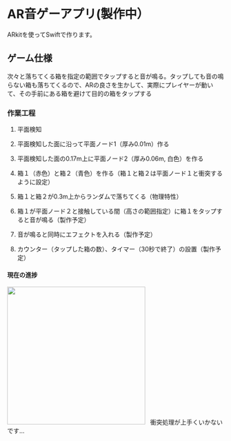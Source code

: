 # AR音ゲーアプリ(製作中）

ARkitを使ってSwiftで作ります。　　

## ゲーム仕様　　
次々と落ちてくる箱を指定の範囲でタップすると音が鳴る。タップしても音の鳴らない箱も落ちてくるので、ARの良さを生かして、実際にプレイヤーが動いて、その手前にある箱を避けて目的の箱をタップする　　

### 作業工程

1. 平面検知　　
2. 平面検知した面に沿って平面ノード1（厚み0.01m）作る  
3. 平面検知した面の0.17m上に平面ノード2（厚み0.06m, 白色）を作る　
4. 箱１（赤色）と箱２（青色）を作る（箱１と箱２は平面ノード１と衝突するように設定）
5. 箱１と箱２が0.3m上からランダムで落ちてくる（物理特性）

6. 箱１が平面ノード２と接触している間（高さの範囲指定）に箱１をタップすると音が鳴る（製作予定）　
7. 音が鳴ると同時にエフェクトを入れる（製作予定）　　
8. カウンター（タップした箱の数）、タイマー（30秒で終了）の設置（製作予定）　　

#### 現在の進捗　　
<img src="https://user-images.githubusercontent.com/34294333/38087004-76ab4d0a-3391-11e8-98b7-66ca729822f3.gif" width="320px">  
衝突処理が上手くいかないです...












